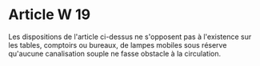 # Article W 19

Les dispositions de l'article ci-dessus ne s'opposent pas à l'existence sur les tables, comptoirs ou bureaux, de lampes mobiles sous réserve qu'aucune canalisation souple ne fasse obstacle à la circulation.
